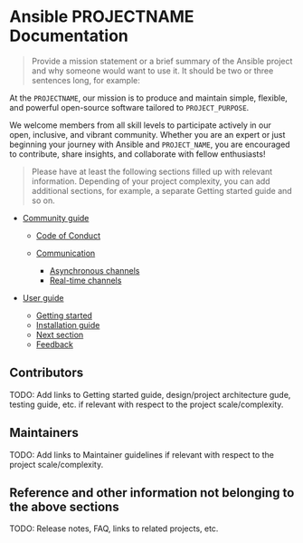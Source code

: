 # Ansible PROJECTNAME Documentation

> Provide a mission statement or a brief summary of the Ansible project and why someone would want to use it. It should be two or three sentences long, for example:

At the `PROJECTNAME`, our mission is to produce and maintain simple, flexible,
and powerful open-source software tailored to `PROJECT_PURPOSE`.

We welcome members from all skill levels to participate actively in our open, inclusive, and vibrant community.
Whether you are an expert or just beginning your journey with Ansible and `PROJECT_NAME`,
you are encouraged to contribute, share insights, and collaborate with fellow enthusiasts!

> Please have at least the following sections filled up with relevant information. Depending of your project complexity, you can add additional sections, for example, a separate Getting started guide and so on.

- [Community guide](community_guide.md)

  - [Code of Conduct](community_guide.md#code-of-conduct)
  - [Communication](community_guide.md#communication)

    - [Asynchronous channels](community_guide.md#asynchronous-channels)
    - [Real-time channels](community_guide.md#real-time-channels)

- [User guide](user_guide.md)

  - [Getting started](user_guide.md#getting-started)
  - [Installation guide](user_guide.md#installation)
  - [Next section](user_guide.md#next-section)
  - [Feedback](user_guide.md#feedback)

## Contributors

TODO: Add links to Getting started guide, design/project architecture gude, testing guide, etc. if relevant with respect to the project scale/complexity.

## Maintainers

TODO: Add links to Maintainer guidelines if relevant with respect to the project scale/complexity.

## Reference and other information not belonging to the above sections

TODO: Release notes, FAQ, links to related projects, etc.
